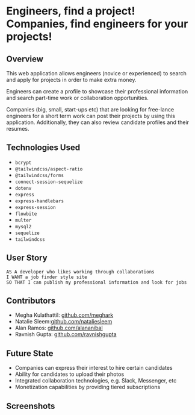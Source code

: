 # Engineers, find a project! Companies, find engineers for your projects!

## Overview
This web application allows engineers (novice or experienced) to search and apply for projects in order to make extra money. <p>
Engineers can create a profile to showcase their professional information and search part-time work or collaboration opportunities. <p>
Companies (big, small, start-ups etc) that are looking for free-lance engineers for a short term work can post their projects by using this application. Additionally, they can also review candidate profiles and their resumes. <p>

## Technologies Used
- `bcrypt`
- `@tailwindcss/aspect-ratio`
- `@tailwindcss/forms`
- `connect-session-sequelize`
- `dotenv`
- `express`
- `express-handlebars`
- `express-session`
- `flowbite`
- `multer`
- `mysql2`
- `sequelize`
- `tailwindcss`

## User Story
```
AS A developer who likes working through collaborations
I WANT a job finder style site
SO THAT I can publish my professional information and look for jobs
```

## Contributors
- Megha Kulathattil: [github.com/meghark](https://github.com/meghark)
- Natalie Sleem:[github.com/nataliesleem](https://github.com/nataliesleem)
- Alan Ramos: [github.com/alananibal](https://github.com/alananibal)
- Ravnish Gupta: [github.com/ravnishgupta](https://github.com/ravnishgupta)

## Future State
- Companies can express their interest to hire certain candidates
- Ability for candidates to upload their photos
- Integrated collaboration technologies, e.g. Slack, Messenger, etc
- Monetization capabilities by providing tiered subscriptions 

## Screenshots 
